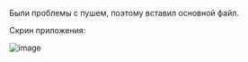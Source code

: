 Были проблемы с пушем, поэтому вставил основной файл.

Скрин приложения: 


![image](https://user-images.githubusercontent.com/68331365/157819028-4cef03ca-0fff-42a6-a41d-5b687a701c99.png)

